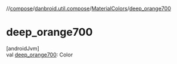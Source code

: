 //[compose](../../../index.md)/[danbroid.util.compose](../index.md)/[MaterialColors](index.md)/[deep_orange700](deep_orange700.md)

# deep_orange700

[androidJvm]\
val [deep_orange700](deep_orange700.md): Color
